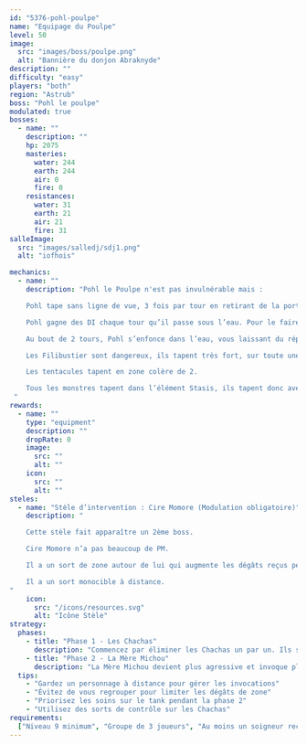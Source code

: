 ```yaml
---
id: "5376-pohl-poulpe"
name: "Equipage du Poulpe"
level: 50
image:
  src: "images/boss/poulpe.png"
  alt: "Bannière du donjon Abraknyde"
description: ""
difficulty: "easy"
players: "both"
region: "Astrub"
boss: "Pohl le poulpe"
modulated: true
bosses:
  - name: ""
    description: ""
    hp: 2075
    masteries:
      water: 244
      earth: 244
      air: 0
      fire: 0
    resistances:
      water: 31
      earth: 21
      air: 21
      fire: 31
salleImage:
  src: "images/salledj/sdj1.png"
  alt: "iofhois"

mechanics:
  - name: ""
    description: "Pohl le Poulpe n'est pas invulnérable mais :

    Pohl tape sans ligne de vue, 3 fois par tour en retirant de la portée. Essayez de retourner vos supports pour qu’ils soient ciblés en priorité par Pohl !

    Pohl gagne des DI chaque tour qu’il passe sous l’eau. Pour le faire surgir, il faut tuer les tentacules. Astuce : dans la salle du boss elles sont des « Invocations », Enutrof ou Osamodas sont donc géniaux pour les tuer.

    Au bout de 2 tours, Pohl s’enfonce dans l’eau, vous laissant du répit. 3 tentacules vont surgir sur une des zones prévues.

    Les Filibustier sont dangereux, ils tapent très fort, sur toute une ligne et à distance. Les Sœurs vous attirent mais ne sont pas dangereuses. Les Bataillard ont un mode berserk sous 50 % HP qui leur permet de taper 2 fois, fort en vol de vie.

    Les tentacules tapent en zone colère de 2.

    Tous les monstres tapent dans l’élément Stasis, ils tapent donc avec leur meilleur élément, et dans votre résistance la plus basse.
 "
rewards:
  - name: ""
    type: "equipment"
    description: ""
    dropRate: 0
    image:
      src: ""
      alt: ""
    icon:
      src: ""
      alt: ""
steles:
  - name: "Stèle d’intervention : Cire Momore (Modulation obligatoire)"
    description: "

    Cette stèle fait apparaître un 2ème boss.

    Cire Momore n’a pas beaucoup de PM.

    Il a un sort de zone autour de lui qui augmente les dégâts reçus permanent.

    Il a un sort monocible à distance.
"
    icon:
      src: "/icons/resources.svg"
      alt: "Icône Stèle"
strategy:
  phases:
    - title: "Phase 1 - Les Chachas"
      description: "Commencez par éliminer les Chachas un par un. Ils sont faibles individuellement mais peuvent être dangereux en groupe. Concentrez vos attaques sur un seul Chacha à la fois."
    - title: "Phase 2 - La Mère Michou"
      description: "La Mère Michou devient plus agressive et invoque plus fréquemment des Chachas. Elle utilise des attaques de zone qui peuvent étourdir. Gardez vos distances et éliminez les Chachas invoqués rapidement."
  tips:
    - "Gardez un personnage à distance pour gérer les invocations"
    - "Évitez de vous regrouper pour limiter les dégâts de zone"
    - "Priorisez les soins sur le tank pendant la phase 2"
    - "Utilisez des sorts de contrôle sur les Chachas"
requirements:
  ["Niveau 9 minimum", "Groupe de 3 joueurs", "Au moins un soigneur recommandé"]
---
```

